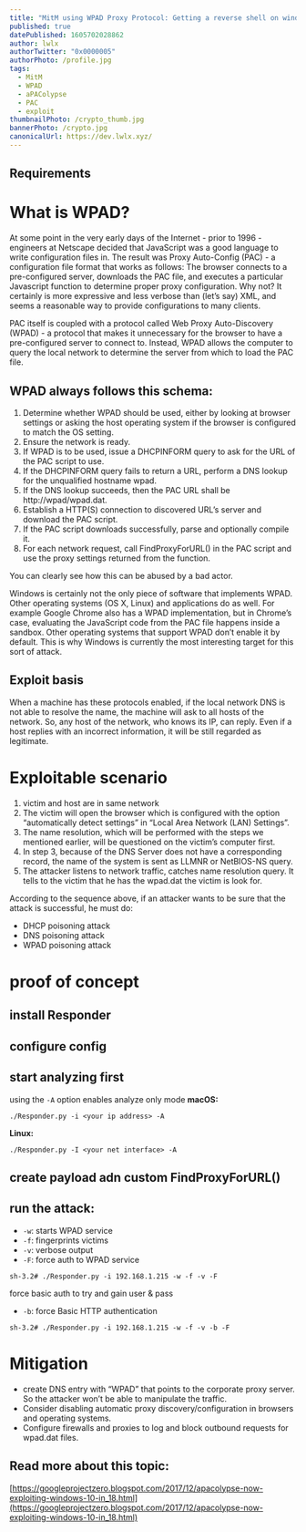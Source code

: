 ```yaml
---
title: "MitM using WPAD Proxy Protocol: Getting a reverse shell on windows client"
published: true
datePublished: 1605702028862
author: lwlx
authorTwitter: "0x0000005"
authorPhoto: /profile.jpg
tags:
  - MitM
  - WPAD
  - aPAColypse
  - PAC
  - exploit
thumbnailPhoto: /crypto_thumb.jpg
bannerPhoto: /crypto.jpg
canonicalUrl: https://dev.lwlx.xyz/
---
```


## Requirements

# What is WPAD?

At some point in the very early days of the Internet - prior to 1996 - engineers at Netscape decided that JavaScript was a good language to write configuration files in. The result was Proxy Auto-Config (PAC) - a configuration file format that works as follows: The browser connects to a pre-configured server, downloads the PAC file, and executes a particular Javascript function to determine proper proxy configuration. Why not? It certainly is more expressive and less verbose than (let’s say) XML, and seems a reasonable way to provide configurations to many clients.

PAC itself is coupled with a protocol called Web Proxy Auto-Discovery (WPAD) - a protocol that makes it unnecessary for the browser to have a pre-configured server to connect to. Instead, WPAD allows the computer to query the local network to determine the server from which to load the PAC file.

## WPAD always follows this schema:

1. Determine whether WPAD should be used, either by looking at browser settings or asking the host operating system if the browser is configured to match the OS setting.
2. Ensure the network is ready.
3. If WPAD is to be used, issue a DHCPINFORM query to ask for the URL of the PAC script to use.
4. If the DHCPINFORM query fails to return a URL, perform a DNS lookup for the unqualified hostname wpad.
5. If the DNS lookup succeeds, then the PAC URL shall be http://wpad/wpad.dat.
6. Establish a HTTP(S) connection to discovered URL’s server and download the PAC script.
7. If the PAC script downloads successfully, parse and optionally compile it.
8. For each network request, call FindProxyForURL() in the PAC script and use the proxy settings returned from the function.

You can clearly see how this can be abused by a bad actor.

Windows is certainly not the only piece of software that implements WPAD. Other operating systems (OS X, Linux) and applications do as well. For example Google Chrome also has a WPAD implementation, but in Chrome’s case, evaluating the JavaScript code from the PAC file happens inside a sandbox. Other operating systems that support WPAD don’t enable it by default. This is why Windows is currently the most interesting target for this sort of attack.

## Exploit basis

When a machine has these protocols enabled, if the local network DNS is not able to resolve the name, the machine will ask to all hosts of the network. So, any host of the network, who knows its IP, can reply. Even if a host replies with an incorrect information, it will be still regarded as legitimate.

# Exploitable scenario

1. victim and host are in same network
2. The victim will open the browser which is configured with the option “automatically detect settings” in “Local Area Network (LAN) Settings”.
3. The name resolution, which will be performed with the steps we mentioned earlier, will be questioned on the victim’s computer first.
4. In step 3, because of the DNS Server does not have a corresponding record, the name of the system is sent as LLMNR or NetBIOS-NS query.
5. The attacker listens to network traffic, catches name resolution query. It tells to the victim that he has the wpad.dat the victim is look for.

According to the sequence above, if an attacker wants to be sure that the attack is successful, he must do:

- DHCP poisoning attack
- DNS poisoning attack
- WPAD poisoning attack

# proof of concept

## install Responder

## configure config

## start analyzing first

using the `-A` option enables analyze only mode
**macOS:**

```shell
./Responder.py -i <your ip address> -A
```

**Linux:**

```shell
./Responder.py -I <your net interface> -A
```

## create payload adn custom FindProxyForURL()

## run the attack:

- `-w`: starts WPAD service
- `-f`: fingerprints victims
- `-v`: verbose output
- `-F`: force auth to WPAD service

```shell
sh-3.2# ./Responder.py -i 192.168.1.215 -w -f -v -F
```

force basic auth to try and gain user & pass

- `-b`: force Basic HTTP authentication

```shell
sh-3.2# ./Responder.py -i 192.168.1.215 -w -f -v -b -F
```

# Mitigation

- create DNS entry with “WPAD” that points to the corporate proxy server. So the attacker won’t be able to manipulate the traffic.
- Consider disabling automatic proxy discovery/configuration in browsers and operating systems.
- Configure firewalls and proxies to log and block outbound requests for wpad.dat files.

## Read more about this topic:

[https://googleprojectzero.blogspot.com/2017/12/apacolypse-now-exploiting-windows-10-in_18.html](https://googleprojectzero.blogspot.com/2017/12/apacolypse-now-exploiting-windows-10-in_18.html)
